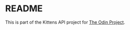# README

This is part of the Kittens API project for [The Odin Project](https://www.theodinproject.com/paths/full-stack-ruby-on-rails/courses/ruby-on-rails/lessons/kittens-api).
